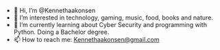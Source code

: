 - 👋 Hi, I’m @Kennethaakonsen
- 👀 I’m interested in technology, gaming, music, food, books and nature.
- 🌱 I’m currently learning about Cyber Security and programming with Python. Doing a Bachelor degree.
- 📫 How to reach me: Kennethaakonsen@gmail.com

<!---
Kennethaakonsen/Kennethaakonsen is a ✨ special ✨ repository because its `README.md` (this file) appears on your GitHub profile.
You can click the Preview link to take a look at your changes.
--->
